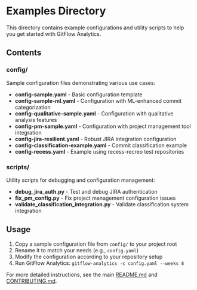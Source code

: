 # Examples Directory

This directory contains example configurations and utility scripts to help you get started with GitFlow Analytics.

## Contents

### config/
Sample configuration files demonstrating various use cases:

- **config-sample.yaml** - Basic configuration template
- **config-sample-ml.yaml** - Configuration with ML-enhanced commit categorization
- **config-qualitative-sample.yaml** - Configuration with qualitative analysis features
- **config-pm-sample.yaml** - Configuration with project management tool integration
- **config-jira-resilient.yaml** - Robust JIRA integration configuration
- **config-classification-example.yaml** - Commit classification example
- **config-recess.yaml** - Example using recess-recreo test repositories

### scripts/
Utility scripts for debugging and configuration management:

- **debug_jira_auth.py** - Test and debug JIRA authentication
- **fix_pm_config.py** - Fix project management configuration issues
- **validate_classification_integration.py** - Validate classification system integration

## Usage

1. Copy a sample configuration file from `config/` to your project root
2. Rename it to match your needs (e.g., `config.yaml`)
3. Modify the configuration according to your repository setup
4. Run GitFlow Analytics: `gitflow-analytics -c config.yaml --weeks 8`

For more detailed instructions, see the main [README.md](../README.md) and [CONTRIBUTING.md](../CONTRIBUTING.md).